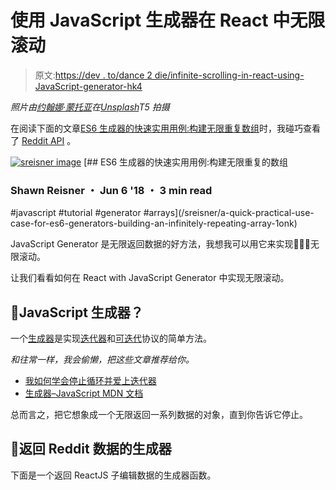 # 使用 JavaScript 生成器在 React 中无限滚动

> 原文:[https://dev . to/dance 2 die/infinite-scrolling-in-react-using-JavaScript-generator-hk4](https://dev.to/dance2die/infinite-scrolling-in-react-using-javascript-generator-hk4)

*照片由[约翰娜·蒙托亚](https://unsplash.com/photos/PRumW--tkc4?utm_source=unsplash&utm_medium=referral&utm_content=creditCopyText)在[Unsplash](https://unsplash.com)T5 拍摄*

在阅读下面的文章[ES6 生成器的快速实用用例:构建无限重复数组](https://dev.to/sreisner/a-quick-practical-use-case-for-es6-generators-building-an-infinitely-repeating-array-1onk)时，我碰巧查看了 [Reddit API](https://www.reddit.com/dev/api/) 。

[![sreisner image](../Images/7ae9b650073b2e86ebc16a9c516c2137.png)](/sreisner) [## ES6 生成器的快速实用用例:构建无限重复的数组

### Shawn Reisner ・ Jun 6 '18 ・ 3 min read

#javascript #tutorial #generator #arrays](/sreisner/a-quick-practical-use-case-for-es6-generators-building-an-infinitely-repeating-array-1onk)

JavaScript Generator 是无限返回数据的好方法，我想我可以用它来实现🥁🥁🥁无限滚动。

让我们看看如何在 React with JavaScript Generator 中实现无限滚动。

## 🚀JavaScript 生成器？

一个[生成器](https://developer.mozilla.org/en-US/docs/Web/JavaScript/Reference/Global_Objects/Generator)是实现[迭代器](https://developer.mozilla.org/en-US/docs/Web/JavaScript/Reference/Iteration_protocols#The_iterator_protocol)和[可迭代](https://developer.mozilla.org/en-US/docs/Web/JavaScript/Reference/Iteration_protocols#The_iterable_protocol)协议的简单方法。

*和往常一样，我会偷懒，把这些文章推荐给你。*

*   [我如何学会停止循环并爱上迭代器](https://dev.to/kepta/how-i-learned-to-stop-looping-and-love-the-iterator-463j)
*   [生成器–JavaScript MDN 文档](https://developer.mozilla.org/en-US/docs/Web/JavaScript/Reference/Global_Objects/Generator)

总而言之，把它想象成一个无限返回一系列数据的对象，直到你告诉它停止。

## 🚀返回 Reddit 数据的生成器

下面是一个返回 ReactJS 子编辑数据的生成器函数。